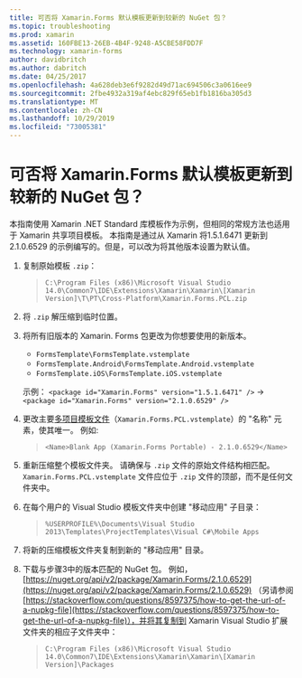 ```yaml
---
title: 可否将 Xamarin.Forms 默认模板更新到较新的 NuGet 包？
ms.topic: troubleshooting
ms.prod: xamarin
ms.assetid: 160FBE13-26EB-4B4F-9248-A5CBE58FDD7F
ms.technology: xamarin-forms
author: davidbritch
ms.author: dabritch
ms.date: 04/25/2017
ms.openlocfilehash: 4a628deb3e6f9282d49d71ac694506c3a0616ee9
ms.sourcegitcommit: 2fbe4932a319af4ebc829f65eb1fb1816ba305d3
ms.translationtype: MT
ms.contentlocale: zh-CN
ms.lasthandoff: 10/29/2019
ms.locfileid: "73005381"
---
```

# <a name="can-i-update-the-xamarinforms-default-template-to-a-newer-nuget-package"></a>可否将 Xamarin.Forms 默认模板更新到较新的 NuGet 包？

本指南使用 Xamarin .NET Standard 库模板作为示例，但相同的常规方法也适用于 Xamarin 共享项目模板。 本指南是通过从 Xamarin 将1.5.1.6471 更新到2.1.0.6529 的示例编写的。但是，可以改为将其他版本设置为默认值。

1. 复制原始模板 `.zip`：

    > `C:\Program Files (x86)\Microsoft Visual Studio 14.0\Common7\IDE\Extensions\Xamarin\Xamarin\[Xamarin Version]\T\PT\Cross-Platform\Xamarin.Forms.PCL.zip`

2. 将 `.zip` 解压缩到临时位置。

3. 将所有旧版本的 Xamarin. Forms 包更改为你想要使用的新版本。
    * `FormsTemplate\FormsTemplate.vstemplate`
    * `FormsTemplate.Android\FormsTemplate.Android.vstemplate`
    * `FormsTemplate.iOS\FormsTemplate.iOS.vstemplate`

    示例： `<package id="Xamarin.Forms" version="1.5.1.6471" />` -> `<package id="Xamarin.Forms" version="2.1.0.6529" />`

4. 更改主要[多项目模板文件](https://msdn.microsoft.com/library/ms185308.aspx)（`Xamarin.Forms.PCL.vstemplate`）的 "名称" 元素，使其唯一。 例如:

    > `<Name>Blank App (Xamarin.Forms Portable) - 2.1.0.6529</Name>`

5. 重新压缩整个模板文件夹。 请确保与 `.zip` 文件的原始文件结构相匹配。 `Xamarin.Forms.PCL.vstemplate` 文件应位于 `.zip` 文件的顶部，而不是任何文件夹中。

6. 在每个用户的 Visual Studio 模板文件夹中创建 "移动应用" 子目录：
    > `%USERPROFILE%\Documents\Visual Studio 2013\Templates\ProjectTemplates\Visual C#\Mobile Apps`

7. 将新的压缩模板文件夹复制到新的 "移动应用" 目录。

8. 下载与步骤3中的版本匹配的 NuGet 包。 例如， [https://nuget.org/api/v2/package/Xamarin.Forms/2.1.0.6529](https://nuget.org/api/v2/package/Xamarin.Forms/2.1.0.6529) （另请参阅[https://stackoverflow.com/questions/8597375/how-to-get-the-url-of-a-nupkg-file](https://stackoverflow.com/questions/8597375/how-to-get-the-url-of-a-nupkg-file)），并将其复制到 Xamarin Visual Studio 扩展文件夹的相应子文件夹中：
    > `C:\Program Files (x86)\Microsoft Visual Studio 14.0\Common7\IDE\Extensions\Xamarin\Xamarin\[Xamarin Version]\Packages`
